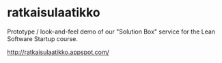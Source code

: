 ratkaisulaatikko
================

Prototype / look-and-feel demo of our "Solution Box" service for the Lean Software Startup course.

http://ratkaisulaatikko.appspot.com/

